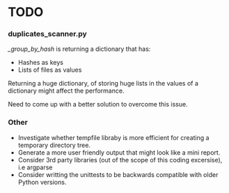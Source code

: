 # TODO

### duplicates_scanner.py

*_group_by_hash* is returning a dictionary that has:
* Hashes as keys
* Lists of files as values

Returning a huge dictionary, of storing huge lists in the values of a dictionary might affect the performance.

Need to come up with a better solution to overcome this issue.

### Other

* Investigate whether tempfile libraby is more efficient for creating a temporary directory tree.
* Generate a more user friendly output that might look like a mini report.
* Consider 3rd party libraries (out of the scope of this coding excersise), i.e argparse
* Consider writting the unittests to be backwards compatible with older Python versions.